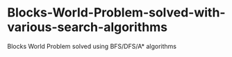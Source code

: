 # Blocks-World-Problem-solved-with-various-search-algorithms
Blocks World Problem solved using BFS/DFS/A* algorithms 
